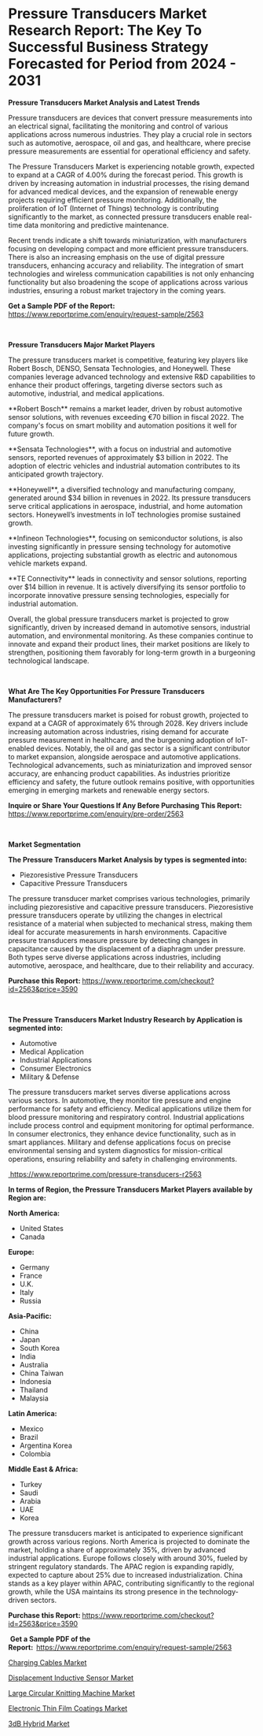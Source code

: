 <p><h1>Pressure Transducers Market Research Report: The Key To Successful Business Strategy Forecasted for Period from 2024 - 2031</h1></p><p><strong>Pressure Transducers Market Analysis and Latest Trends</strong></p>
<p><p>Pressure transducers are devices that convert pressure measurements into an electrical signal, facilitating the monitoring and control of various applications across numerous industries. They play a crucial role in sectors such as automotive, aerospace, oil and gas, and healthcare, where precise pressure measurements are essential for operational efficiency and safety.</p><p>The Pressure Transducers Market is experiencing notable growth, expected to expand at a CAGR of 4.00% during the forecast period. This growth is driven by increasing automation in industrial processes, the rising demand for advanced medical devices, and the expansion of renewable energy projects requiring efficient pressure monitoring. Additionally, the proliferation of IoT (Internet of Things) technology is contributing significantly to the market, as connected pressure transducers enable real-time data monitoring and predictive maintenance.</p><p>Recent trends indicate a shift towards miniaturization, with manufacturers focusing on developing compact and more efficient pressure transducers. There is also an increasing emphasis on the use of digital pressure transducers, enhancing accuracy and reliability. The integration of smart technologies and wireless communication capabilities is not only enhancing functionality but also broadening the scope of applications across various industries, ensuring a robust market trajectory in the coming years.</p></p>
<p><strong>Get a Sample PDF of the Report:&nbsp;</strong> <a href="https://www.reportprime.com/enquiry/request-sample/2563">https://www.reportprime.com/enquiry/request-sample/2563</a></p>
<p>&nbsp;</p>
<p><strong>Pressure Transducers Major Market Players</strong></p>
<p><p>The pressure transducers market is competitive, featuring key players like Robert Bosch, DENSO, Sensata Technologies, and Honeywell. These companies leverage advanced technology and extensive R&D capabilities to enhance their product offerings, targeting diverse sectors such as automotive, industrial, and medical applications.</p><p>**Robert Bosch** remains a market leader, driven by robust automotive sensor solutions, with revenues exceeding €70 billion in fiscal 2022. The company's focus on smart mobility and automation positions it well for future growth.</p><p>**Sensata Technologies**, with a focus on industrial and automotive sensors, reported revenues of approximately $3 billion in 2022. The adoption of electric vehicles and industrial automation contributes to its anticipated growth trajectory.</p><p>**Honeywell**, a diversified technology and manufacturing company, generated around $34 billion in revenues in 2022. Its pressure transducers serve critical applications in aerospace, industrial, and home automation sectors. Honeywell’s investments in IoT technologies promise sustained growth.</p><p>**Infineon Technologies**, focusing on semiconductor solutions, is also investing significantly in pressure sensing technology for automotive applications, projecting substantial growth as electric and autonomous vehicle markets expand.</p><p>**TE Connectivity** leads in connectivity and sensor solutions, reporting over $14 billion in revenue. It is actively diversifying its sensor portfolio to incorporate innovative pressure sensing technologies, especially for industrial automation.</p><p>Overall, the global pressure transducers market is projected to grow significantly, driven by increased demand in automotive sensors, industrial automation, and environmental monitoring. As these companies continue to innovate and expand their product lines, their market positions are likely to strengthen, positioning them favorably for long-term growth in a burgeoning technological landscape.</p></p>
<p>&nbsp;</p>
<p><strong>What Are The Key Opportunities For Pressure Transducers Manufacturers?</strong></p>
<p><p>The pressure transducers market is poised for robust growth, projected to expand at a CAGR of approximately 6% through 2028. Key drivers include increasing automation across industries, rising demand for accurate pressure measurement in healthcare, and the burgeoning adoption of IoT-enabled devices. Notably, the oil and gas sector is a significant contributor to market expansion, alongside aerospace and automotive applications. Technological advancements, such as miniaturization and improved sensor accuracy, are enhancing product capabilities. As industries prioritize efficiency and safety, the future outlook remains positive, with opportunities emerging in emerging markets and renewable energy sectors.</p></p>
<p><strong>Inquire or Share Your Questions If Any Before Purchasing This Report:</strong> <a href="https://www.reportprime.com/enquiry/pre-order/2563">https://www.reportprime.com/enquiry/pre-order/2563</a></p>
<p>&nbsp;</p>
<p><strong>Market Segmentation</strong></p>
<p><strong>The Pressure Transducers Market Analysis by types is segmented into:</strong></p>
<p><ul><li>Piezoresistive Pressure Transducers</li><li>Capacitive Pressure Transducers</li></ul></p>
<p><p>The pressure transducer market comprises various technologies, primarily including piezoresistive and capacitive pressure transducers. Piezoresistive pressure transducers operate by utilizing the changes in electrical resistance of a material when subjected to mechanical stress, making them ideal for accurate measurements in harsh environments. Capacitive pressure transducers measure pressure by detecting changes in capacitance caused by the displacement of a diaphragm under pressure. Both types serve diverse applications across industries, including automotive, aerospace, and healthcare, due to their reliability and accuracy.</p></p>
<p><strong>Purchase this Report:&nbsp;</strong><a href="https://www.reportprime.com/checkout?id=2563&price=3590">https://www.reportprime.com/checkout?id=2563&price=3590</a></p>
<p>&nbsp;</p>
<p><strong>The Pressure Transducers Market Industry Research by Application is segmented into:</strong></p>
<p><ul><li>Automotive</li><li>Medical Application</li><li>Industrial Applications</li><li>Consumer Electronics</li><li>Military & Defense</li></ul></p>
<p><p>The pressure transducers market serves diverse applications across various sectors. In automotive, they monitor tire pressure and engine performance for safety and efficiency. Medical applications utilize them for blood pressure monitoring and respiratory control. Industrial applications include process control and equipment monitoring for optimal performance. In consumer electronics, they enhance device functionality, such as in smart appliances. Military and defense applications focus on precise environmental sensing and system diagnostics for mission-critical operations, ensuring reliability and safety in challenging environments.</p></p>
<p><a href="https://www.reportprime.com/pressure-transducers-r2563">&nbsp;https://www.reportprime.com/pressure-transducers-r2563</a></p>
<p><strong>In terms of Region, the Pressure Transducers Market Players available by Region are:</strong></p>
<p>
    <p> <strong> North America: </strong>
        <ul>
            <li>United States</li>
            <li>Canada</li>
        </ul>
        </p> 
    <p> <strong> Europe: </strong>
        <ul>
            <li>Germany</li>
            <li>France</li>
            <li>U.K.</li>
            <li>Italy</li>
            <li>Russia</li>
        </ul>
        </p> 
    <p> <strong> Asia-Pacific: </strong>
        <ul>
            <li>China</li>
            <li>Japan</li>
            <li>South Korea</li>
            <li>India</li>
            <li>Australia</li>
            <li>China Taiwan</li>
            <li>Indonesia</li>
            <li>Thailand</li>
            <li>Malaysia</li>
        </ul>
        </p> 
    <p> <strong> Latin America: </strong>
        <ul>
            <li>Mexico</li>
            <li>Brazil</li>
            <li>Argentina Korea</li>
            <li>Colombia</li>
        </ul>
        </p> 
    <p> <strong> Middle East & Africa: </strong>
        <ul>
            <li>Turkey</li>
            <li>Saudi</li>
            <li>Arabia</li>
            <li>UAE</li>
            <li>Korea</li>
        </ul>
    </p>
    </p>
<p><p>The pressure transducers market is anticipated to experience significant growth across various regions. North America is projected to dominate the market, holding a share of approximately 35%, driven by advanced industrial applications. Europe follows closely with around 30%, fueled by stringent regulatory standards. The APAC region is expanding rapidly, expected to capture about 25% due to increased industrialization. China stands as a key player within APAC, contributing significantly to the regional growth, while the USA maintains its strong presence in the technology-driven sectors.</p></p>
<p><strong>Purchase this Report: </strong><a href="https://www.reportprime.com/checkout?id=2563&price=3590">https://www.reportprime.com/checkout?id=2563&price=3590</a></p>
<p>&nbsp;<strong>Get a Sample PDF of the Report:&nbsp;&nbsp;</strong><a href="https://www.reportprime.com/enquiry/request-sample/2563">https://www.reportprime.com/enquiry/request-sample/2563</a></p>
<p><strong></strong></p>
<p><p><a href="https://github.com/LaurenHoover80/Market-Research-Report-List-1/blob/main/charging-cables-market.md">Charging Cables Market</a></p><p><a href="https://issuu.com/reportprime-2/docs/displacement-inductive-sensor-marke_3e45e2f180a3e6">Displacement Inductive Sensor Market</a></p><p><a href="https://www.linkedin.com/pulse/large-circular-knitting-machine-market-research-report-forecast-7i6df?trackingId=y2xEimvIRuGkqXYN8Pyb2w%3D%3D">Large Circular Knitting Machine Market</a></p><p><a href="https://issuu.com/reportprime-2/docs/electronic-thin-film-coatings-marke_ea5960785cc21b">Electronic Thin Film Coatings Market</a></p><p><a href="https://github.com/MariaWashington76/Market-Research-Report-List-1/blob/main/3db-hybrid-market.md">3dB Hybrid Market</a></p></p>